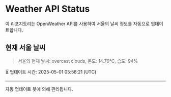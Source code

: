 
# Weather API Status

이 리포지토리는 OpenWeather API를 사용하여 서울의 날씨 정보를 자동으로 업데이트합니다.

## 현재 서울 날씨
> 서울의 현재 날씨: overcast clouds, 온도: 14.76°C, 습도: 94%

⏳ 업데이트 시간: 2025-05-01 05:58:21 (UTC)

---
자동 업데이트 봇에 의해 관리됩니다.
